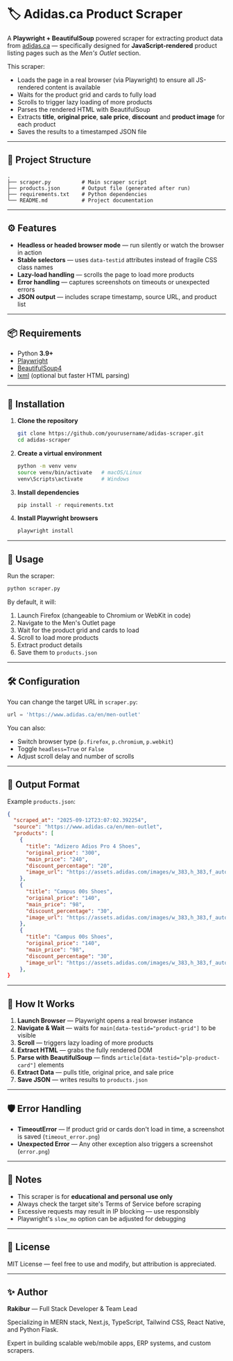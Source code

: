 # 🏷️ Adidas.ca Product Scraper

A **Playwright + BeautifulSoup** powered scraper for extracting product data from [adidas.ca](https://www.adidas.ca) — specifically designed for **JavaScript-rendered** product listing pages such as the *Men's Outlet* section.

This scraper:
- Loads the page in a real browser (via Playwright) to ensure all JS-rendered content is available
- Waits for the product grid and cards to fully load
- Scrolls to trigger lazy loading of more products
- Parses the rendered HTML with BeautifulSoup
- Extracts **title**, **original price**, **sale price**, **discount** and **product image** for each product
- Saves the results to a timestamped JSON file

---

## 📂 Project Structure

```
.
├── scraper.py          # Main scraper script
├── products.json       # Output file (generated after run)
├── requirements.txt    # Python dependencies
└── README.md           # Project documentation
```

---

## ⚙️ Features

- **Headless or headed browser mode** — run silently or watch the browser in action
- **Stable selectors** — uses `data-testid` attributes instead of fragile CSS class names
- **Lazy-load handling** — scrolls the page to load more products
- **Error handling** — captures screenshots on timeouts or unexpected errors
- **JSON output** — includes scrape timestamp, source URL, and product list

---

## 📦 Requirements

- Python **3.9+**
- [Playwright](https://playwright.dev/python/)
- [BeautifulSoup4](https://www.crummy.com/software/BeautifulSoup/)
- [lxml](https://lxml.de/) (optional but faster HTML parsing)

---

## 🔧 Installation

1. **Clone the repository**
   ```bash
   git clone https://github.com/yourusername/adidas-scraper.git
   cd adidas-scraper
   ```

2. **Create a virtual environment**
   ```bash
   python -m venv venv
   source venv/bin/activate   # macOS/Linux
   venv\Scripts\activate      # Windows
   ```

3. **Install dependencies**
   ```bash
   pip install -r requirements.txt
   ```

4. **Install Playwright browsers**
   ```bash
   playwright install
   ```

---

## 📜 Usage

Run the scraper:

```bash
python scraper.py
```

By default, it will:

1. Launch Firefox (changeable to Chromium or WebKit in code)
2. Navigate to the Men's Outlet page
3. Wait for the product grid and cards to load
4. Scroll to load more products
5. Extract product details
6. Save them to `products.json`

---

## 🛠 Configuration

You can change the target URL in `scraper.py`:

```python
url = 'https://www.adidas.ca/en/men-outlet'
```

You can also:
- Switch browser type (`p.firefox`, `p.chromium`, `p.webkit`)
- Toggle `headless=True` or `False`
- Adjust scroll delay and number of scrolls

---

## 📄 Output Format

Example `products.json`:

```json
{
  "scraped_at": "2025-09-12T23:07:02.392254",
  "source": "https://www.adidas.ca/en/men-outlet",
  "products": [
    {
      "title": "Adizero Adios Pro 4 Shoes",
      "original_price": "300",
      "main_price": "240",
      "discount_percentage": "20",
      "image_url": "https://assets.adidas.com/images/w_383,h_383,f_auto,q_auto,fl_lossy,c_fill,g_auto/9f1917f40b8d4ac6899065e9fd048e94_9366/adizero-adios-pro-4-shoes.jpg"
    },
    {
      "title": "Campus 00s Shoes",
      "original_price": "140",
      "main_price": "98",
      "discount_percentage": "30",
      "image_url": "https://assets.adidas.com/images/w_383,h_383,f_auto,q_auto,fl_lossy,c_fill,g_auto/2345cc874f884fc0a6a8af50010537fb_9366/campus-00s-shoes.jpg"
    },
    {
      "title": "Campus 00s Shoes",
      "original_price": "140",
      "main_price": "98",
      "discount_percentage": "30",
      "image_url": "https://assets.adidas.com/images/w_383,h_383,f_auto,q_auto,fl_lossy,c_fill,g_auto/b562097cb5f34542af86af500104b3cc_9366/campus-00s-shoes.jpg"
    },
}
```

---

## 🚀 How It Works

1. **Launch Browser** — Playwright opens a real browser instance
2. **Navigate & Wait** — waits for `main[data-testid="product-grid"]` to be visible
3. **Scroll** — triggers lazy loading of more products
4. **Extract HTML** — grabs the fully rendered DOM
5. **Parse with BeautifulSoup** — finds `article[data-testid="plp-product-card"]` elements
6. **Extract Data** — pulls title, original price, and sale price
7. **Save JSON** — writes results to `products.json`

---

## 🛡 Error Handling

- **TimeoutError** — If product grid or cards don't load in time, a screenshot is saved (`timeout_error.png`)
- **Unexpected Error** — Any other exception also triggers a screenshot (`error.png`)

---

## 📌 Notes

- This scraper is for **educational and personal use only**
- Always check the target site's Terms of Service before scraping
- Excessive requests may result in IP blocking — use responsibly
- Playwright's `slow_mo` option can be adjusted for debugging

---

## 📜 License

MIT License — feel free to use and modify, but attribution is appreciated.

---

## ✨ Author

**Rakibur** — Full Stack Developer & Team Lead

Specializing in MERN stack, Next.js, TypeScript, Tailwind CSS, React Native, and Python Flask.

Expert in building scalable web/mobile apps, ERP systems, and custom scrapers.
